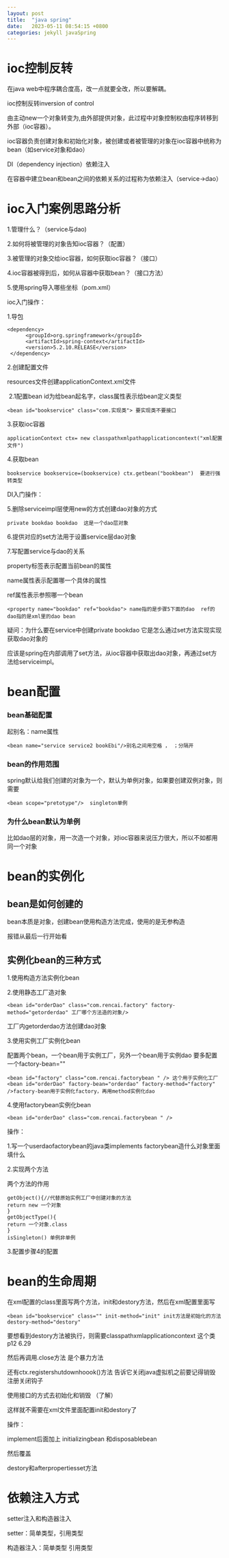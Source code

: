 ```yaml
---
layout: post
title:  "java spring"
date:   2023-05-11 08:54:15 +0800
categories: jekyll javaSpring
---
```




# ioc控制反转

在java web中程序耦合度高，改一点就要全改，所以要解耦。

ioc控制反转inversion of control 

由主动new一个对象转变为,由外部提供对象，此过程中对象控制权由程序转移到外部（ioc容器）。 

ioc容器负责创建对象和初始化对象，被创建或者被管理的对象在ioc容器中统称为bean（如service对象和dao）

DI（dependency injection）依赖注入

在容器中建立bean和bean之间的依赖关系的过程称为依赖注入（service->dao）

# ioc入门案例思路分析

1.管理什么？（service与dao)

2.如何将被管理的对象告知ioc容器？（配置）

3.被管理的对象交给ioc容器，如何获取ioc容器？（接口）

4.ioc容器被得到后，如何从容器中获取bean？（接口方法）

5.使用spring导入哪些坐标（pom.xml）



ioc入门操作：

1.导包

```
<dependency>
      <groupId>org.springframework</groupId>
      <artifactId>spring-context</artifactId>
      <version>5.2.10.RELEASE</version>
 </dependency>
```

2.创建配置文件

resources文件创建applicationContext.xml文件

​    2.1配置bean    id为给bean起名字，class属性表示给bean定义类型

```
<bean id="bookservice" class="com.实现类"> 要实现类不要接口
```

3.获取ioc容器  

```
applicationContext ctx= new classpathxmlpathapplicationcontext("xml配置文件")
```

4.获取bean

```
bookservice bookservice=(bookservice) ctx.getbean("bookbean")  要进行强转类型
```



DI入门操作：

5.删除serviceimpl层使用new的方式创建dao对象的方式

```
private bookdao bookdao  这是一个dao层对象
```

6.提供对应的set方法用于设置service层dao对象

7.写配置service与dao的关系

property标签表示配置当前bean的属性

name属性表示配置哪一个具体的属性

ref属性表示参照哪一个bean

```
<property name="bookdao" ref="bookdao"> name指的是步骤5下面的dao  ref的dao指的是xml里的dao bean
```



疑问：为什么要在service中创建private bookdao 它是怎么通过set方法实现实现获取dao对象的

应该是spring在内部调用了set方法，从ioc容器中获取出dao对象，再通过set方法给serviceimpl。

# bean配置

### bean基础配置   

起别名：name属性 

```
<bean name="service service2 bookEbi"/>别名之间用空格 ， ；分隔开 
```

### bean的作用范围

spring默认给我们创建的对象为一个，默认为单例对象，如果要创建双例对象，则需要

```
<bean scope="pretotype"/>  singleton单例
```

### 为什么bean默认为单例

比如dao层的对象，用一次造一个对象，对ioc容器来说压力很大，所以不如都用同一个对象



# bean的实例化

## bean是如何创建的

bean本质是对象，创建bean使用构造方法完成，使用的是无参构造

报错从最后一行开始看

## 实例化bean的三种方式

1.使用构造方法实例化bean

2.使用静态工厂造对象  

```
<bean id="orderDao" class="com.rencai.factory" factory-method="getorderdao" 工厂哪个方法造的对象/>
```

工厂内getorderdao方法创建dao对象

3.使用实例工厂实例化bean

配置两个bean，一个bean用于实例工厂，另外一个bean用于实例dao 要多配置一个factory-bean=""

```
<bean id="factory" class="com.rencai.factorybean " /> 这个用于实例化工厂
<bean id="orderDao" factory-bean="orderdao" factory-method="factory" />factory-bean用于实例化factory，再用method实例化dao
```

4.使用factorybean实例化bean

```
<bean id="orderDao" class="com.rencai.factorybean " />
```

操作：

1.写一个userdaofactorybean的java类implements factorybean<userdao>造什么对象里面填什么

2.实现两个方法

两个方法的作用

```
getObject(){//代替原始实例工厂中创建对象的方法
return new 一个对象
}
getObjectType(){
return 一个对象.class
}
isSingleton() 单例非单例
```

3.配置步骤4的配置

# bean的生命周期

在xml配置的class里面写两个方法，init和destory方法，然后在xml配置里面写

```
<bean id="bookservice" class="" init-method="init" init方法是初始化的方法 destory-method="destory"
```

要想看到destory方法被执行，则需要classpathxmlapplicationcontext  这个类    p12  6.29

然后再调用.close方法  是个暴力方法

还有ctx.registershutdownhoook()方法 告诉它关闭java虚拟机之前要记得销毁 注册关闭钩子



使用接口的方式去初始化和销毁  （了解）

这样就不需要在xml文件里面配置init和destory了

操作：

implement后面加上 initializingbean 和disposablebean

然后覆盖

destory和afterpropertiesset方法

# 依赖注入方式

setter注入和构造器注入

setter：简单类型，引用类型

构造器注入：简单类型  引用类型




